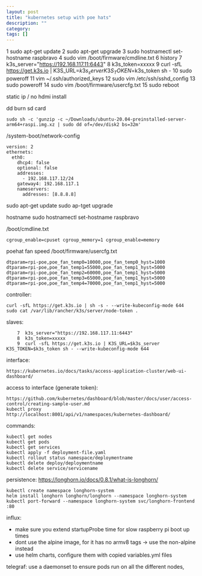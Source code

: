 ```yaml
---
layout: post
title: "kubernetes setup with poe hats"
description: ""
category: 
tags: []
---
```


  1  sudo apt-get update
    2  sudo apt-get upgrade
    3  sudo hostnamectl set-hostname raspbravo
    4  sudo vim /boot/firmware/cmdline.txt
    6  history
    7  k3s_server="https://192.168.117.11:6443"
    8  k3s_token=xxxxx
    9  curl -sfL https://get.k3s.io | K3S_URL=$k3s_server K3S_TOKEN=$k3s_token sh -
   10  sudo poweroff
   11  vim ~/.ssh/authorized_keys
   12  sudo vim /etc/ssh/sshd_config
   13  sudo poweroff
   14  sudo vim /boot/firmware/usercfg.txt
   15  sudo reboot

static ip / no hdmi install

dd burn sd card
```
sudo sh -c 'gunzip -c ~/Downloads/ubuntu-20.04-preinstalled-server-arm64+raspi.img.xz | sudo dd of=/dev/disk2 bs=32m'
```

/system-boot/network-config
```
version: 2
ethernets:
  eth0:
    dhcp4: false
    optional: false
    addresses:
      - 192.168.117.12/24
    gateway4: 192.168.117.1
    nameservers:
      addresses: [8.8.8.8]
```

sudo apt-get update
sudo ap-tget upgrade

hostname
sudo hostnamectl set-hostname raspbravo

/boot/cmdline.txt
```
cgroup_enable=cpuset cgroup_memory=1 cgroup_enable=memory
```

poehat fan speed
/boot/firmware/usercfg.txt

```
dtparam=rpi-poe,poe_fan_temp0=10000,poe_fan_temp0_hyst=1000
dtparam=rpi-poe,poe_fan_temp1=55000,poe_fan_temp1_hyst=5000
dtparam=rpi-poe,poe_fan_temp2=60000,poe_fan_temp1_hyst=5000
dtparam=rpi-poe,poe_fan_temp3=65000,poe_fan_temp1_hyst=5000
dtparam=rpi-poe,poe_fan_temp4=70000,poe_fan_temp1_hyst=5000
```

controller:
```
curl -sfL https://get.k3s.io | sh -s - --write-kubeconfig-mode 644
sudo cat /var/lib/rancher/k3s/server/node-token .
```

slaves:
```
    7  k3s_server="https://192.168.117.11:6443"
    8  k3s_token=xxxxx
    9  curl -sfL https://get.k3s.io | K3S_URL=$k3s_server K3S_TOKEN=$k3s_token sh - --write-kubeconfig-mode 644
```


interface:
```
https://kubernetes.io/docs/tasks/access-application-cluster/web-ui-dashboard/
```

access to interface (generate token): 
```
https://github.com/kubernetes/dashboard/blob/master/docs/user/access-control/creating-sample-user.md
kubectl proxy
http://localhost:8001/api/v1/namespaces/kubernetes-dashboard/
```

commands:
```
kubectl get nodes
kubectl get pods
kubectl get services
kubectl apply -f deployment-file.yaml
kubectl rollout status namespace/deploymentname
kubectl delete deploy/deploymentname
kubectl delete service/servicename
```


persistence:
https://longhorn.io/docs/0.8.1/what-is-longhorn/
```
kubectl create namespace longhorn-system
helm install longhorn longhorn/longhorn --namespace longhorn-system
kubectl port-forward --namespace longhorn-system svc/longhorn-frontend :80
```

influx:
- make sure you extend startupProbe time for slow raspberry pi boot up times
- dont use the alpine image, for it has no armv8 tags -> use the non-alpine instead
- use helm charts, configure them with copied variables.yml files

telegraf:
use a daemonset to ensure pods run on all the different nodes,
